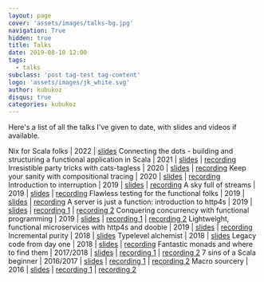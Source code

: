 ```yaml
---
layout: page
cover: 'assets/images/talks-bg.jpg'
navigation: True
hidden: true
title: Talks
date: 2019-08-10 12:00
tags:
  - talks
subclass: 'post tag-test tag-content'
logo: 'assets/images/jk_white.svg'
author: kubukoz
disqus: true
categories: kubukoz
---
```


Here's a list of all the talks I've given to date, with slides and videos if available.

Nix for Scala folks | 2022 | [slides](https://speakerdeck.com/kubukoz/nix-for-scala-folks)
Connecting the dots - building and structuring a functional application in Scala | 2021 | [slides](https://speakerdeck.com/kubukoz/connecting-the-dots-building-and-structuring-a-functional-application-in-scala) | [recording](https://www.youtube.com/watch?v=JbMjq8VehLc)
Irresistible party tricks with cats-tagless | 2020 | [slides](https://speakerdeck.com/kubukoz/irresistible-party-tricks-with-cats-tagless) | [recording](https://www.youtube.com/watch?v=rzS9lkg3Cf8)
Keep your sanity with compositional tracing | 2020 | [slides](https://speakerdeck.com/kubukoz/keep-your-sanity-with-compositional-tracing) | [recording](https://www.youtube.com/watch?v=CKS8c1di3Z0)
Introduction to interruption | 2019 | [slides](https://speakerdeck.com/kubukoz/introduction-to-interruption) | [recording](https://youtube.com/watch?v=EQWAQF6Yj5Q)
A sky full of streams | 2019 | [slides](https://speakerdeck.com/kubukoz/a-sky-full-of-streams) | [recording](https://youtube.com/watch?v=oluPEFlXumw)
Flawless testing for the functional folks | 2019 | [slides](https://speakerdeck.com/kubukoz/flawless-testing-for-the-functional-folks) | [recording](https://vimeo.com/368027707)
A server is just a function: introduction to http4s | 2019 | [slides](https://speakerdeck.com/kubukoz/a-server-is-just-a-function-introduction-to-http4s) | [recording&nbsp;1](https://www.youtube.com/watch?v=9YsZ8loRVDA) | [recording&nbsp;2](https://www.youtube.com/watch?v=jwKzluH5jFg)
Conquering concurrency with functional programming | 2019 | [slides](https://speakerdeck.com/kubukoz/conquering-concurrency-with-functional-programming) | [recording&nbsp;1](https://youtube.com/watch?v=6z6C1EmxzaI) | [recording&nbsp;2](https://youtube.com/watch?v=fZO2lV2xjEo)
Lightweight, functional microservices with http4s and doobie | 2019 | [slides](https://kubukoz.github.io/talks/http4s-doobie-micro/slides/) | [recording](https://youtube.com/watch?v=fQfMiUDsLv4)
Incremental purity | 2018 | [slides](https://kubukoz.github.io/talks/incremental-purity/slides/)
Typelevel alchemist | 2018 | [slides](https://kubukoz.github.io/talks/typelevel-alchemist/slides)
Legacy code from day one | 2018 | [slides](https://kubukoz.github.io/talks/legacy-code-from-day-1/slides/#/) | [recording](https://youtube.com/watch?v=6FYISbNdanE)
Fantastic monads and where to find them | 2017/2018 | [slides](https://kubukoz.github.io/talks/fantastic-monads-and-where-to-find-them/slides/#/) | [recording&nbsp;1](https://youtube.com/watch?v=hOvyL28t0Yc) | [recording&nbsp;2](https://youtube.com/watch?v=HMs_F7LXTak)
7 sins of a Scala beginner | 2016/2017 | [slides](https://kubukoz.github.io/talks/seven-sins-of-a-scala-developer/slides/#/) | [recording&nbsp;1](https://youtu.be/8ZAKrcnQ7Ww) | [recording&nbsp;2](https://youtube.com/watch?v=Z2YzCzfUNNk)
Macro sourcery | 2016 | [slides](https://kubukoz.github.io/talks/macro-sourcery/slides/#/) | [recording&nbsp;1](https://youtube.com/watch?v=-ayx8NIDv4Q) | [recording&nbsp;2](https://youtube.com/watch?v=KvZlYAOtzmU)
